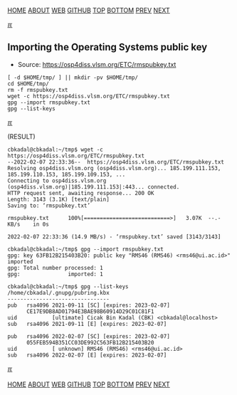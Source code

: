 ---
---
[HOME](index.md)
[ABOUT](README.md)
[WEB](https://osp4diss.vlsm.org/)
[GITHUB](https://github.com/os2xx/osp4diss/)
[TOP](#)
[BOTTOM](#endofpage)
[PREV](W02-04.md)
[NEXT](W02-06.md)

[&#x213C;](#endofpage)<br id="idx00">
## Importing the Operating Systems public key

* Source: <https://osp4diss.vlsm.org/ETC/rmspubkey.txt>

```
[ -d $HOME/tmp/ ] || mkdir -pv $HOME/tmp/
cd $HOME/tmp/
rm -f rmspubkey.txt
wget -c https://osp4diss.vlsm.org/ETC/rmspubkey.txt
gpg --import rmspubkey.txt
gpg --list-keys

```

[&#x213C;](#)<br id="idx01">

(RESULT)
```
cbkadal@cbkadal:~/tmp$ wget -c https://osp4diss.vlsm.org/ETC/rmspubkey.txt
--2022-02-07 22:33:36--  https://osp4diss.vlsm.org/ETC/rmspubkey.txt
Resolving osp4diss.vlsm.org (osp4diss.vlsm.org)... 185.199.111.153, 185.199.110.153, 185.199.109.153, ...
Connecting to osp4diss.vlsm.org (osp4diss.vlsm.org)|185.199.111.153|:443... connected.
HTTP request sent, awaiting response... 200 OK
Length: 3143 (3.1K) [text/plain]
Saving to: ‘rmspubkey.txt’

rmspubkey.txt      100%[===========================>]   3.07K  --.-KB/s    in 0s      

2022-02-07 22:33:36 (14.9 MB/s) - ‘rmspubkey.txt’ saved [3143/3143]

cbkadal@cbkadal:~/tmp$ gpg --import rmspubkey.txt
gpg: key 63FB12B215403B20: public key "RMS46 (RMS46) <rms46@ui.ac.id>" imported
gpg: Total number processed: 1
gpg:               imported: 1

cbkadal@cbkadal:~/tmp$ gpg --list-keys
/home/cbkadal/.gnupg/pubring.kbx
--------------------------------
pub   rsa4096 2021-09-11 [SC] [expires: 2023-02-07]
      CE17E9DB8AD01794E3BAE98B60914D29C01C81F1
uid           [ultimate] Cicak Bin Kadal (CBK) <cbkadal@localhost>
sub   rsa4096 2021-09-11 [E] [expires: 2023-02-07]

pub   rsa4096 2022-02-07 [SC] [expires: 2023-02-07]
      055FEB594B351CC03DE992C563FB12B215403B20
uid           [ unknown] RMS46 (RMS46) <rms46@ui.ac.id>
sub   rsa4096 2022-02-07 [E] [expires: 2023-02-07]

```

[&#x213C;](#)<br id="endofpage"><br>
[HOME](index.md)
[ABOUT](README.md)
[WEB](https://osp4diss.vlsm.org/)
[GITHUB](https://github.com/os2xx/osp4diss)
[TOP](#)
[BOTTOM](#endofpage)
[PREV](W02-04.md)
[NEXT](W02-06.md)
<br>

